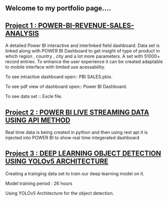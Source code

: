 
## Welcome to my portfolio page....

## [Project 1 : POWER-BI-REVENUE-SALES-ANALYSIS](https://github.com/Deepanshu-Daga/Power-BI-Revenue---Sales---Analysis-)
A detailed Power BI interactive and interlinked field dashboard. Data set is linked along with POWER BI Dashboard to get insight of type of product in which region , country , city and a lot more parameters. A set with 51000+ record entries. To enhance the user experience it can be created adaptable to mobile interface with limited use acessability.

To see intractive dashboard open:: PBI SALES.pbix.

To see pdf view of dashboard open:: Power BI Dashboard.

To see data set :: Excle file.



## [Project 2 : POWER BI LIVE STREAMING DATA USING API METHOD](https://github.com/Deepanshu-Daga/Python-projects-Level-1/tree/main/POWER%20BI%20LIVE%20STREAMING%20DATA%20USING%20API%20METHOD)

Real time data is being created in python and then using rest api it is injected into POWER BI to show real time integerated dashboard




## [Project 3 : DEEP LEARNING OBJECT DETECTION USING YOLOv5 ARCHITECTURE](https://drive.google.com/drive/folders/1my2biX48br28AnN6QWmQipgD1B-arXf_?usp=sharing)

Creating a trainging data set to train our deep learning model on it.

Model training period : 26 hours

Using YOLOv5 Architecture for the object detection.
